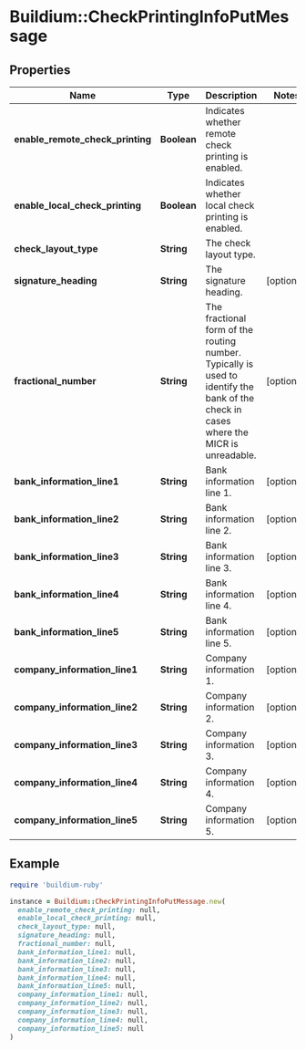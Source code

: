 # Buildium::CheckPrintingInfoPutMessage

## Properties

| Name | Type | Description | Notes |
| ---- | ---- | ----------- | ----- |
| **enable_remote_check_printing** | **Boolean** | Indicates whether remote check printing is enabled. |  |
| **enable_local_check_printing** | **Boolean** | Indicates whether local check printing is enabled. |  |
| **check_layout_type** | **String** | The check layout type. |  |
| **signature_heading** | **String** | The signature heading. | [optional] |
| **fractional_number** | **String** | The fractional form of the routing number. Typically is used to identify the bank of the check in cases where the MICR is unreadable. | [optional] |
| **bank_information_line1** | **String** | Bank information line 1. | [optional] |
| **bank_information_line2** | **String** | Bank information line 2. | [optional] |
| **bank_information_line3** | **String** | Bank information line 3. | [optional] |
| **bank_information_line4** | **String** | Bank information line 4. | [optional] |
| **bank_information_line5** | **String** | Bank information line 5. | [optional] |
| **company_information_line1** | **String** | Company information 1. | [optional] |
| **company_information_line2** | **String** | Company information 2. | [optional] |
| **company_information_line3** | **String** | Company information 3. | [optional] |
| **company_information_line4** | **String** | Company information 4. | [optional] |
| **company_information_line5** | **String** | Company information 5. | [optional] |

## Example

```ruby
require 'buildium-ruby'

instance = Buildium::CheckPrintingInfoPutMessage.new(
  enable_remote_check_printing: null,
  enable_local_check_printing: null,
  check_layout_type: null,
  signature_heading: null,
  fractional_number: null,
  bank_information_line1: null,
  bank_information_line2: null,
  bank_information_line3: null,
  bank_information_line4: null,
  bank_information_line5: null,
  company_information_line1: null,
  company_information_line2: null,
  company_information_line3: null,
  company_information_line4: null,
  company_information_line5: null
)
```

